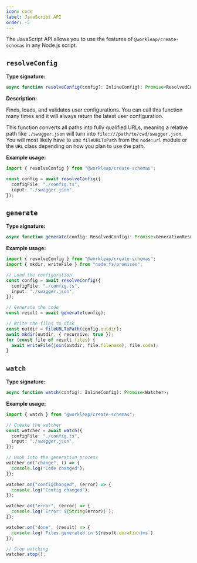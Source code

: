 ```yaml
---
icon: code
label: JavaScript API
order: -5
---
```


The JavaScript API allows you to use the features of `@workleap/create-schemas`
in any Node.js script.

## `resolveConfig`

**Type signature:**

```ts
async function resolveConfig(config?: InlineConfig): Promise<ResolvedConfig>;
```

**Description:**

Finds, loads, and validates user configurations. You can call this function
many times and it will always return the latest user configuration.

This function converts all paths into fully qualified URLs, meaning a relative
path like `./swagger.json` will turn into `file:///path/to/cwd/swagger.json`.
You will most likely have to use `fileURLToPath` from the `node:url` module or
the `URL` class depending on how you plan to use the path.

**Example usage:**

```ts
import { resolveConfig } from "@workleap/create-schemas";

const config = await resolveConfig({
  configFile: "./config.ts",
  input: "./swagger.json",
});
```


## `generate`

**Type signature:**

```ts
async function generate(config: ResolvedConfig): Promise<GenerationResult>;
```

**Example usage:**

```ts
import { resolveConfig } from "@workleap/create-schemas";
import { mkdir, writeFile } from "node:fs/promises";

// Load the configuration
const config = await resolveConfig({
  configFile: "./config.ts",
  input: "./swagger.json",
});

// Generate the code
const result = await generate(config);

// Write the files to disk
const outdir = fileURLToPath(config.outdir);
await mkdir(outdir, { recursive: true });
for (const file of result.files) {
  await writeFile(join(outdir, file.filename), file.code);
}
```

## `watch`

**Type signature:**

```ts
async function watch(config?: InlineConfig): Promise<Watcher>;
```

**Example usage:**

```ts
import { watch } from "@workleap/create-schemas";

// Create the watcher
const watcher = await watch({
  configFile: "./config.ts",
  input: "./swagger.json",
});

// Hook into the generation process
watcher.on("change", () => {
  console.log("Code changed");
});

watcher.on("configChanged", (error) => {
  console.log("Config changed");
});

watcher.on("error", (error) => {
  console.log(`Error: ${String(error)}`);
});

watcher.on("done", (result) => {
  console.log(`Files generated in ${result.duration}ms`)
});

// Stop watching
watcher.stop();
```